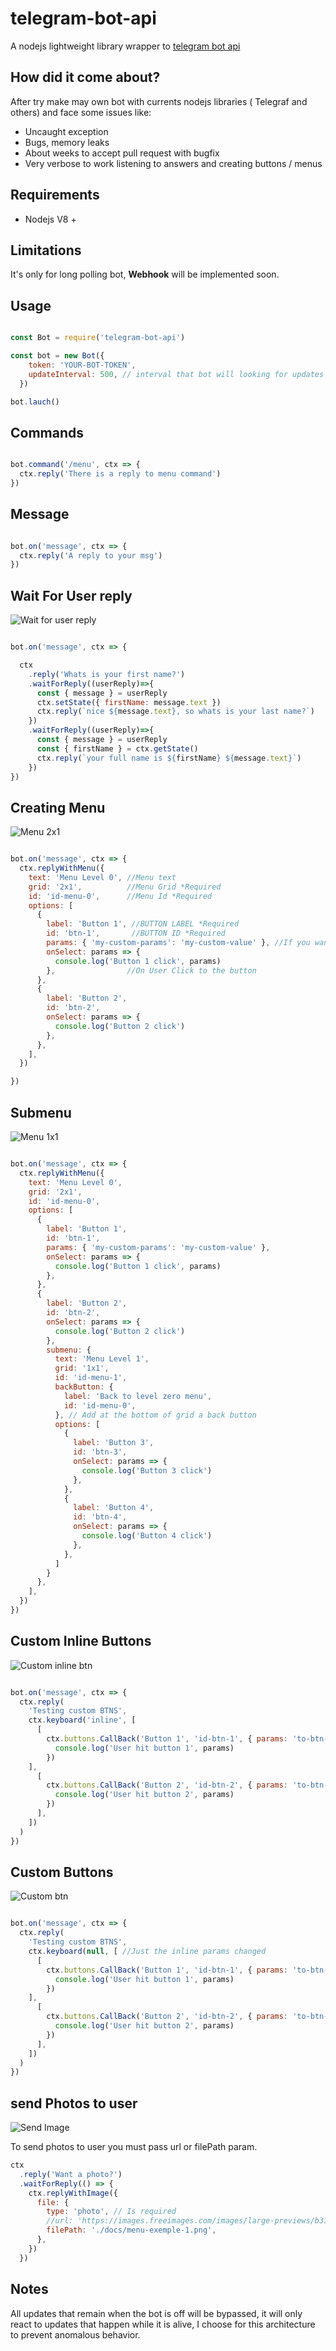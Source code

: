 # telegram-bot-api

A nodejs lightweight library wrapper to [telegram bot api](https://core.telegram.org/bots/api)


## How did it come about?

After try make may own bot with currents nodejs libraries ( Telegraf  and others)  and face some issues like:

- Uncaught exception
- Bugs,  memory leaks
- About weeks to accept pull request with bugfix
- Very verbose to work listening to answers and creating buttons / menus


## Requirements

- Nodejs V8 +

## Limitations
It's only for long polling bot, **Webhook** will be implemented soon.

## Usage

```javascript

const Bot = require('telegram-bot-api')

const bot = new Bot({
    token: 'YOUR-BOT-TOKEN',  
    updateInterval: 500, // interval that bot will looking for updates
  })

bot.lauch()

```

## Commands

```javascript

bot.command('/menu', ctx => {
  ctx.reply('There is a reply to menu command')
})

```

## Message

```javascript

bot.on('message', ctx => {
  ctx.reply('A reply to your msg')
})

```

## Wait For User reply
![Wait for user reply](https://github.com/tawsbob/telegram-bot-api/blob/master/docs/reply.gif?raw=true)

```javascript

bot.on('message', ctx => {

  ctx
    .reply('Whats is your first name?')
    .waitForReply((userReply)=>{
      const { message } = userReply
      ctx.setState({ firstName: message.text })
      ctx.reply(`nice ${message.text}, so whats is your last name?`)
    })
    .waitForReply((userReply)=>{
      const { message } = userReply
      const { firstName } = ctx.getState()
      ctx.reply(`your full name is ${firstName} ${message.text}`)
    })
})

```

## Creating Menu

![Menu 2x1](https://github.com/tawsbob/telegram-bot-api/blob/master/docs/menu-exemple-1.png?raw=true)

```javascript

bot.on('message', ctx => {
  ctx.replyWithMenu({
    text: 'Menu Level 0', //Menu text
    grid: '2x1',          //Menu Grid *Required
    id: 'id-menu-0',      //Menu Id *Required
    options: [
      {
        label: 'Button 1', //BUTTON LABEL *Required
        id: 'btn-1',       //BUTTON ID *Required
        params: { 'my-custom-params': 'my-custom-value' }, //If you want add params to the button
        onSelect: params => {
          console.log('Button 1 click', params)
        },                //On User Click to the button
      },
      {
        label: 'Button 2',
        id: 'btn-2',
        onSelect: params => {
          console.log('Button 2 click')
        },
      },
    ],
  })

})

```

## Submenu
![Menu 1x1](https://github.com/tawsbob/telegram-bot-api/blob/master/docs/submenu-exemple.gif?raw=true)

```javascript

bot.on('message', ctx => {
  ctx.replyWithMenu({
    text: 'Menu Level 0',
    grid: '2x1',
    id: 'id-menu-0',
    options: [
      {
        label: 'Button 1',
        id: 'btn-1',
        params: { 'my-custom-params': 'my-custom-value' },
        onSelect: params => {
          console.log('Button 1 click', params)
        },
      },
      {
        label: 'Button 2',
        id: 'btn-2',
        onSelect: params => {
          console.log('Button 2 click')
        },
        submenu: {
          text: 'Menu Level 1',
          grid: '1x1',
          id: 'id-menu-1',
          backButton: {
            label: 'Back to level zero menu',
            id: 'id-menu-0',
          }, // Add at the bottom of grid a back button
          options: [
            {
              label: 'Button 3',
              id: 'btn-3',
              onSelect: params => {
                console.log('Button 3 click')
              },
            },
            {
              label: 'Button 4',
              id: 'btn-4',
              onSelect: params => {
                console.log('Button 4 click')
              },
            },
          ]
        }
      },
    ],
  })
})

```

## Custom Inline Buttons

![Custom inline btn](https://github.com/tawsbob/telegram-bot-api/blob/master/docs/custom-inline-btns.gif?raw=true)

```javascript

bot.on('message', ctx => {
  ctx.reply(
    'Testing custom BTNS',
    ctx.keyboard('inline', [
      [
        ctx.buttons.CallBack('Button 1', 'id-btn-1', { params: 'to-btn-1' }, params => {
          console.log('User hit button 1', params)
        })
    ],
      [
        ctx.buttons.CallBack('Button 2', 'id-btn-2', { params: 'to-btn-2' }, params => {
          console.log('User hit button 2', params)
        })
      ],
    ])
  )
})

```

## Custom Buttons

![Custom btn](https://github.com/tawsbob/telegram-bot-api/blob/master/docs/custom-btns.gif?raw=true)

```javascript

bot.on('message', ctx => {
  ctx.reply(
    'Testing custom BTNS',
    ctx.keyboard(null, [ //Just the inline params changed
      [
        ctx.buttons.CallBack('Button 1', 'id-btn-1', { params: 'to-btn-1' }, params => {
          console.log('User hit button 1', params)
        })
    ],
      [
        ctx.buttons.CallBack('Button 2', 'id-btn-2', { params: 'to-btn-2' }, params => {
          console.log('User hit button 2', params)
        })
      ],
    ])
  )
})

```

## send Photos to user

![Send Image](https://github.com/tawsbob/telegram-bot-api/blob/master/docs/send-img.gif?raw=true)

To send photos to user you must pass url or filePath param.

```javascript
ctx
  .reply('Want a photo?')
  .waitForReply(() => {
    ctx.replyWithImage({
      file: {
        type: 'photo', // Is required
        //url: 'https://images.freeimages.com/images/large-previews/b31/butterfly-1392408.jpg',
        filePath: './docs/menu-exemple-1.png',
      },
    })
  })
```



## Notes
All updates that remain when the bot is off will be bypassed, it will only react to updates that happen while it is alive, I choose for this architecture to prevent anomalous behavior.
